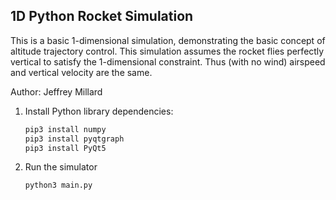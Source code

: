 ## 1D Python Rocket Simulation

This is a basic 1-dimensional simulation, demonstrating the basic concept of altitude trajectory control. This simulation assumes the rocket flies perfectly vertical to satisfy the 1-dimensional constraint. Thus (with no wind) airspeed and vertical velocity are the same.

Author: Jeffrey Millard

1. Install Python library dependencies:
    ```bash
    pip3 install numpy
    pip3 install pyqtgraph
    pip3 install PyQt5
    ```

1. Run the simulator
    ```bash
    python3 main.py
    ```
